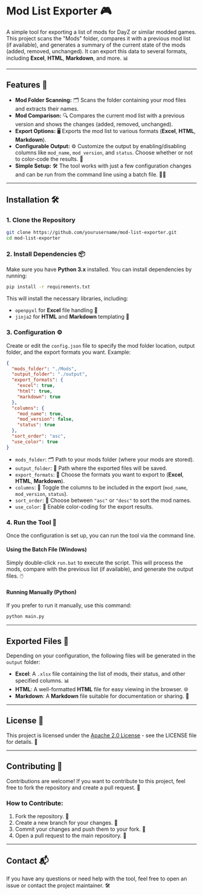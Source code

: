 # Mod List Exporter 🎮

A simple tool for exporting a list of mods for DayZ or similar modded games. This project scans the "Mods" folder, compares it with a previous mod list (if available), and generates a summary of the current state of the mods (added, removed, unchanged). It can export this data to several formats, including **Excel**, **HTML**, **Markdown**, and more. 📊

---

## Features 🌟

- **Mod Folder Scanning:** 🗂️ Scans the folder containing your mod files and extracts their names.
- **Mod Comparison:** 🔍 Compares the current mod list with a previous version and shows the changes (added, removed, unchanged).
- **Export Options:** 🖥️ Exports the mod list to various formats (**Excel**, **HTML**, **Markdown**).
- **Configurable Output:** ⚙️ Customize the output by enabling/disabling columns like `mod_name`, `mod_version`, and `status`. Choose whether or not to color-code the results. 🎨
- **Simple Setup:** 🛠️ The tool works with just a few configuration changes and can be run from the command line using a batch file. 🏃‍♂️

---

## Installation 🛠️

### 1. Clone the Repository

```bash
git clone https://github.com/yourusername/mod-list-exporter.git
cd mod-list-exporter
```

### 2. Install Dependencies 📦

Make sure you have **Python 3.x** installed. You can install dependencies by running:

```bash
pip install -r requirements.txt
```

This will install the necessary libraries, including:

- `openpyxl` for **Excel** file handling 📑
- `jinja2` for **HTML** and **Markdown** templating 📝

### 3. Configuration ⚙️

Create or edit the `config.json` file to specify the mod folder location, output folder, and the export formats you want. Example:

```json
{
  "mods_folder": "./Mods",
  "output_folder": "./output",
  "export_formats": {
    "excel": true,
    "html": true,
    "markdown": true
  },
  "columns": {
    "mod_name": true,
    "mod_version": false,
    "status": true
  },
  "sort_order": "asc",
  "use_color": true
}
```

- `mods_folder`: 🗂️ Path to your mods folder (where your mods are stored).
- `output_folder`: 📂 Path where the exported files will be saved.
- `export_formats`: 📄 Choose the formats you want to export to (**Excel**, **HTML**, **Markdown**).
- `columns`: 🔢 Toggle the columns to be included in the export (`mod_name`, `mod_version`, `status`).
- `sort_order`: 🔀 Choose between `"asc"` or `"desc"` to sort the mod names.
- `use_color`: 🎨 Enable color-coding for the export results.

### 4. Run the Tool 🚀

Once the configuration is set up, you can run the tool via the command line.

#### Using the Batch File (Windows)

Simply double-click `run.bat` to execute the script. This will process the mods, compare with the previous list (if available), and generate the output files. 🖱️

#### Running Manually (Python)

If you prefer to run it manually, use this command:

```bash
python main.py
```

---

## Exported Files 📑

Depending on your configuration, the following files will be generated in the `output` folder:

- **Excel**: A `.xlsx` file containing the list of mods, their status, and other specified columns. 📊
- **HTML**: A well-formatted **HTML** file for easy viewing in the browser. 🌐
- **Markdown**: A **Markdown** file suitable for documentation or sharing. 📝

---

## License 🔑

This project is licensed under the [Apache 2.0 License](LICENSE) - see the LICENSE file for details. 📜

---

## Contributing 🤝

Contributions are welcome! If you want to contribute to this project, feel free to fork the repository and create a pull request. 🚀

### How to Contribute:

1. Fork the repository. 🍴
2. Create a new branch for your changes. 🌱
3. Commit your changes and push them to your fork. 🔄
4. Open a pull request to the main repository. 📨

---

## Contact 📬

If you have any questions or need help with the tool, feel free to open an issue or contact the project maintainer. 🛠️
